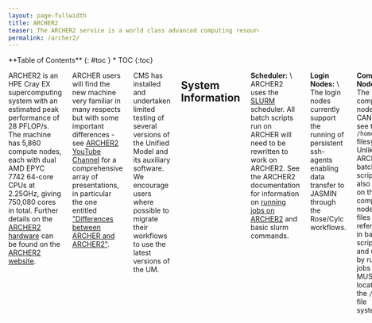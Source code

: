```yaml
---
layout: page-fullwidth
title: ARCHER2
teaser: The ARCHER2 service is a world class advanced computing resource for UK researchers. ARCHER2 is provided by <a href="https://www.ukri.org">UKRI</a>, <a href="https://www.epcc.ed.ac.uk">EPCC</a>, <a href="https://www.cray.com"> HPE Cray</a> and the <a href="https://www.ed.ac.uk">University of Edinburgh</a>.
permalink: /archer2/
---
```

<div class="row">
<div class="medium-4 medium-push-8 columns" markdown="1">
<div class="panel radius" markdown="1">
**Table of Contents**
{: #toc }
*  TOC
{:toc}
</div><!-- /.panel -->
</div><!-- /.medium-4 -->

<div class="medium-8 medium-pull-4 columns" markdown="1">

ARCHER2 is an HPE Cray EX supercomputing system with an estimated peak performance of 28 PFLOP/s. The machine has 5,860 compute nodes, each with dual AMD EPYC 7742 64-core CPUs at 2.25GHz, giving 750,080 cores in total. Further details on the [ARCHER2 hardware](https://www.archer2.ac.uk/about/hardware.html) can be found on the [ARCHER2 website](https://www.archer2.ac.uk).

ARCHER users will find the new machine very familiar in many respects but with some important differences - see ​[ARCHER2 YouTube Channel](https://www.youtube.com/channel/UCZi-oBdxoDV5CPEQnhmrCAg/videos) for a comprehensive array of presentations, in particular the one entitled ["Differences between ARCHER and ARCHER2"](https://www.youtube.com/watch?v=dmwGMk9uB-4).

CMS has installed and undertaken limited testing of several versions of the Unified Model and its auxiliary software. We encourage users where possible to migrate their workflows to use the latest versions of the UM.

## System Information

**Scheduler:** \\
ARCHER2 uses the [SLURM](https://slurm.schedmd.com/) scheduler.  All batch scripts run on ARCHER will need to be rewritten to work on ARCHER2.  See the ARCHER2 documentation for information on [running jobs on ARCHER2](https://docs.archer2.ac.uk/user-guide/scheduler) and basic slurm commands.

**Login Nodes:** \\
The login nodes currently support the running of persistent ssh-agents enabling data transfer to JASMIN through the Rose/Cylc workflows.

**Compute Nodes:** \\
The compute nodes CANNOT see the `/home` filesystem.  Unlike ARCHER, batch scripts also run on the compute nodes. All files referenced in batch scripts and used by running jobs MUST be located on the `/work` file system.

**Serial/Data Analysis Nodes:** \\
ARCHER2 has 2 data analysis nodes, which are accessible both in batch via the Slurm serial queue and also interactively. See [ARCHER2 Data Analysis documentation](https://docs.archer2.ac.uk/user-guide/analysis/) for full details. This is where the model compilations are run. Due to the configuration of these nodes, it is currently not possible to run ARCHER2 to JASMIN data transfer tasks on the serial nodes.   Whilst the ARCHER2/JASMIN teams work on a permanent solution, data transfers currently need to be run on the login nodes.  Full details on the setup required is available on our [data transfer](https://TODO) page.

**File Systems:** \\
ARCHER2 has a `/home` and `/work` file system with identical structure to that on ARCHER.  We currently have 655TB disk space on `/work` and 4TB on `/home`.  

**Budgets:** \\
The ARCHER2 budget structure and membership works in exactly the same way as for ARCHER2.  See the ARCHER2 documentation for information on [resources and how to check budgets](https://docs.archer2.ac.uk/user-guide/scheduler/#resources).

## Getting an account on ARCHER2

To apply for an n02 project account please follow the instructions for [requesting an ARCHER2 login account](https://docs.archer2.ac.uk/quick-start/quickstart-users/#request-an-account-on-archer2). 

## Unified Model on ARCHER2

CMS have installed the following versions of the UM on ARCHER2: 7.3, 8.4, 10.7, 11.1+, 12.x

### Getting Started

Several setup steps are required before running the UM for the first time on ARCHER2:

For those that have never run the UM before:
* Register for an ARCHER2 account. ([See above](#getting-an-account-on-archer2))
* Register for a PUMA account by contacting the [CMS Team]({{ '/contact/' | relative_url}}).
* Setup your PUMA and ARCHER2 environments by following the [set up instructions](https://ncas-cms.github.io/um-training/getting-setup.html#set-up-your-archer2-environment) in our online training.

For those that have previously run the UM on ARCHER:
* Register for an ARCHER2 account. ([See above](#getting-an-account-on-archer2))
* Setup your ARCHER2 environment. Ensure you have the following line in your `~/.bash_profile` on ARCHER2: \\
  `. /work/y07/shared/umshared/bin/rose-um-env` \\
  **Note:** the path change from ARCHER.

### UMDIR (umshared)

All UM data and software is installed centrally under `/work/y07/shared/umshared`.

UKCA input files that used to be under `/work/n02/n02/ukca` on ARCHER now reside under `$UMDIR/ukca`.

Users may set `UMDIR` in their `~/.bash_profile` but remember that batch jobs can't see `/home` and therefore will not source any scripts that reside there.

### Standard Suites

CMS maintain a number of standard suite configuations on ARCHER2. All standard suites available are detailed on the [UM Configurations]({{ '/unified-model/configurations' | relative_url }}) page.

### Porting from ARCHER to ARCHER2

See the [porting page]({{ '/archer2/porting/' | relative_url }}) for instructions on how to port a UM suite or UMUI job to ARCHER2. Example suites that CMS have already ported can also be found on this page.

### Performance

</div><!-- /.medium-8.columns -->
</div><!-- /.row -->

